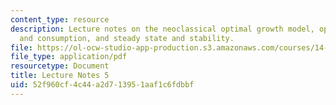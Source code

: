 ```yaml
---
content_type: resource
description: Lecture notes on the neoclassical optimal growth model, optimal investment
  and consumption, and steady state and stability.
file: https://ol-ocw-studio-app-production.s3.amazonaws.com/courses/14-451-dynamic-optimization-methods-with-applications-fall-2009/52f960cf4c44a2d713951aaf1c6fdbbf_MIT14_451F09_lec05.pdf
file_type: application/pdf
resourcetype: Document
title: Lecture Notes 5
uid: 52f960cf-4c44-a2d7-1395-1aaf1c6fdbbf
---
```

